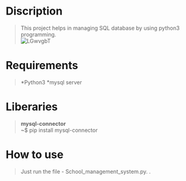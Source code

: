 <h1>Discription</h1>

> This project helps in managing SQL database by using python3 programming.
>\
![LGwvgbT](https://user-images.githubusercontent.com/58760825/136755475-4a30617d-292d-41a1-964a-f6922891c4d2.jpg)



<h1>Requirements</h1>

> *Python3
> *mysql server


<h1>Liberaries</h1>

> **mysql-connector**\
> ~$ pip install mysql-connector

<h1> How to use </h1>

> Just run the file - School_management_system.py.
.

